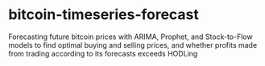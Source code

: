# bitcoin-timeseries-forecast
Forecasting future bitcoin prices with ARIMA, Prophet, and Stock-to-Flow models to find optimal buying and selling prices, and whether profits made from trading according to its forecasts exceeds HODLing
